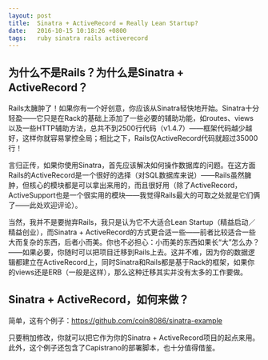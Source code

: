 ```yaml
---
layout: post
title:  Sinatra + ActiveRecord = Really Lean Startup?
date:   2016-10-15 10:18:26 +0800
tags:   ruby sinatra rails activerecord
---
```

## 为什么不是Rails？为什么是Sinatra + ActiveRecord？
Rails太臃肿了！如果你有一个好创意，你应该从Sinatra轻快地开始。Sinatra十分轻盈——它只是在Rack的基础上添加了一些必要的辅助功能，如routes、views以及一些HTTP辅助方法，总共不到2500行代码（v1.4.7）——框架代码越少越好，这样你就容易掌控全局；相比之下，Rails仅ActiveRecord代码就超过35000行！

言归正传，如果你使用Sinatra，首先应该解决如何操作数据库的问题。在这方面Rails的ActiveRecord是一个很好的选择（对SQL数据库来说）——Rails虽然臃肿，但核心的模块都是可以拿出来用的，而且很好用（除了ActiveRecord，ActiveSupport也是一个很实用的模块——我觉得Rails最大的可取之处就是它们俩了——此处欢迎评论）。

当然，我并不是要抛弃Rails，我只是认为它不大适合Lean Startup（精益启动／精益创业），而Sinatra + ActiveRecord的方式更合适一些——前者比较适合一些大而复杂的东西，后者小而美。你也不必担心：小而美的东西如果长“大”怎么办？——如果必要，你随时可以把项目迁移到Rails上去。这并不难，因为你的数据逻辑都建立在ActiveRecord上，同时Sinatra和Rails都是基于Rack的框架，如果你的views还是ERB（一般是这样），那么这种迁移其实并没有太多的工作要做。

## Sinatra + ActiveRecord，如何来做？
简单，这有个例子：<https://github.com/coin8086/sinatra-example>

只要稍加修改，你就可以把它作为你的Sinatra + ActiveRecord项目的起点来用。此外，这个例子还包含了Capistrano的部署脚本，也十分值得借鉴。
